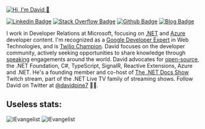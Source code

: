 <a href="https://github.com/IEvangelist">
  <img alt="Hi, I'm David 👋" src="https://github.com/IEvangelist/IEvangelist/blob/master/gh-profile-sm.gif" />
</a>

[![Linkedin Badge](https://img.shields.io/badge/-David%20Pine-blue?style=flat&logo=Linkedin&logoColor=white&link=https://www.linkedin.com/in/dpine/)](https://www.linkedin.com/in/dpine/)
[![Stack Overflow Badge](https://img.shields.io/badge/-David%20Pine-black?style=flat&logo=Stack%20Overflow&logoColor=white&link=https://stackoverflow.com/users/2410379/david-pine)](https://stackoverflow.com/users/2410379/david-pine)
[![Github Badge](https://img.shields.io/badge/-IEvangelist-darkgrey?style=flat&logo=github&logoColor=white&link=https://github.com/IEvangelist)](https://github.com/IEvangelist)
[![Blog Badge](https://img.shields.io/badge/-Blog%20RSS-darkred?style=flat&logo=rss&logoColor=white&link=https://davidpine.net/index.xml)](https://davidpine.net/index.xml)

I work in Developer Relations at Microsoft, focusing on [.NET](https://docs.microsoft.com/dotnet) and [Azure](https://docs.microsoft.com/azure) developer content. I'm recognized as a [Google Developer Expert](https://developers.google.com/community/experts/directory/profile/profile-david_pine) in Web Technologies, and is [Twilio Champion](https://www.twilio.com/champions). David focuses on the developer community, actively seeking opportunities to share knowledge through [speaking](http://davidpine.net/speaking) engagements around the world. David advocates for [open-source](https://github.com/IEvangelist), the .NET Foundation, C#, TypeScript, SignalR, Reactive Extensions, Azure and .NET. He's a founding member and co-host of [The .NET Docs Show](https://dotnetdocs.dev) Twitch stream, part of the .NET Live TV family of streaming shows. Follow David on Twitter at [@davidpine7](https://twitter.com/davidpine7) 🤘🏽.

## Useless stats:

<img src="https://github-readme-stats.vercel.app/api?username=IEvangelist&show_icons=true&theme=dark&count_private=true" alt="IEvangelist" />
<img src="https://github-readme-stats.vercel.app/api/top-langs/?username=IEvangelist&theme=dark&layout=compact&hide=html,javascript&langs_count=6" alt="IEvangelist" />
